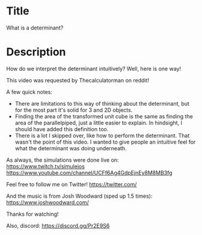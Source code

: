 # Title
What is a determinant?

# Description
How do we interpret the determinant intuitively? Well, here is one way! 

This video was requested by Thecalculatorman on reddit!

A few quick notes: 
* There are limitations to this way of thinking about the determinant, but for the most part it's solid for 3 and 2D objects. 
* Finding the area of the transformed unit cube is the same as finding the area of the parallelpiped, just a little easier to explain. In hindsight, I should have added this definition too.
* There is a lot I skipped over, like how to perform the determinant. That wasn't the point of this video. I wanted to give people an intuitive feel for what the determinant was doing underneath.

As always, the simulations were done live on:
https://www.twitch.tv/simuleios
https://www.youtube.com/channel/UCFf6Ag4GdpEjnEy8M8MB3fg

Feel free to follow me on Twitter!
https://twitter.com/

And the music is from Josh Woodward (sped up 1.5 times):
https://www.joshwoodward.com/

Thanks for watching!

Also, discord:
https://discord.gg/Pr2E9S6
